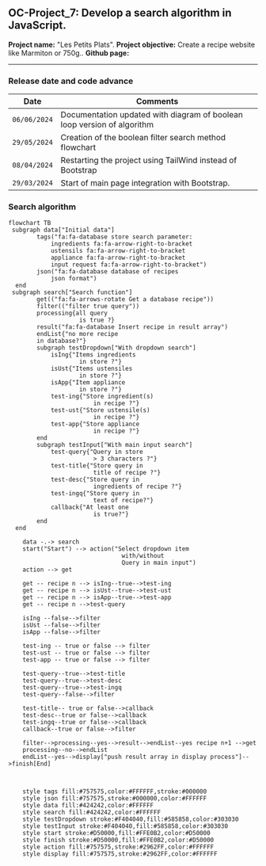 ## OC-Project_7: Develop a search algorithm in JavaScript.

**Project name:** "Les Petits Plats".
**Project objective:** Create a recipe website like Marmiton or 750g..
**Github page:**

----------
### Release date and code advance
|Date|Comments  |
|--|--|
|``06/06/2024``|Documentation updated with diagram of boolean loop version of algorithm|
|``29/05/2024``|Creation of the boolean filter search method flowchart|
| ``08/04/2024`` |Restarting the project using TailWind instead of Bootstrap|
|``29/03/2024``|Start of main page integration with Bootstrap.|

### Search algorithm

```mermaid
flowchart TB
 subgraph data["Initial data"]
        tags("fa:fa-database store search parameter:
            ingredients fa:fa-arrow-right-to-bracket
            ustensils fa:fa-arrow-right-to-bracket
            appliance fa:fa-arrow-right-to-bracket
            input request fa:fa-arrow-right-to-bracket")
        json("fa:fa-database database of recipes
            json format")
  end
 subgraph search["Search function"]
        get(("fa:fa-arrows-rotate Get a database recipe"))
        filter(("filter true query"))
        processing{all query
                    is true ?}
        result("fa:fa-database Insert recipe in result array")
        endList{"no more recipe
        in database?"}
        subgraph testDropdown["With dropdown search"]
            isIng{"Items ingredients
                    in store ?"}
            isUst{"Items ustensiles
                    in store ?"}
            isApp{"Item appliance
                    in store ?"}
            test-ing{"Store ingredient(s) 
                        in recipe ?"}
            test-ust{"Store ustensile(s)
                        in recipe ?"}
            test-app{"Store appliance
                        in recipe ?"}
        end
        subgraph testInput["With main input search"]
            test-query{"Query in store
                        > 3 characters ?"}
            test-title{"Store query in
                        title of recipe ?"}
            test-desc{"Store query in
                        ingredients of recipe ?"}
            test-ingq{"Store query in
                        text of recipe?"}
            callback{"At least one
                        is true?"}
        end
  end

    data -.-> search
    start("Start") --> action("Select dropdown item
                                with/without
                                Query in main input")
    action --> get

    get -- recipe n --> isIng--true-->test-ing
    get -- recipe n --> isUst--true-->test-ust
    get -- recipe n --> isApp--true-->test-app
    get -- recipe n -->test-query

    isIng --false-->filter
    isUst --false-->filter
    isApp --false-->filter

    test-ing -- true or false --> filter
    test-ust -- true or false --> filter
    test-app -- true or false --> filter

    test-query--true-->test-title
    test-query--true-->test-desc
    test-query--true-->test-ingq
    test-query--false-->filter

    test-title-- true or false-->callback
    test-desc--true or false-->callback
    test-ingq--true or false-->callback
    callback--true or false-->filter

    filter-->processing--yes-->result-->endList--yes recipe n+1 -->get
    processing--no-->endList
    endList--yes-->display["push result array in display process"]-->finish[End]



    style tags fill:#757575,color:#FFFFFF,stroke:#000000
    style json fill:#757575,stroke:#000000,color:#FFFFFF
    style data fill:#424242,color:#FFFFFF
    style search fill:#424242,color:#FFFFFF
    style testDropdown stroke:#F404040,fill:#585858,color:#303030
    style testInput stroke:#F404040,fill:#585858,color:#303030
    style start stroke:#D50000,fill:#FFE0B2,color:#D50000
    style finish stroke:#D50000,fill:#FFE0B2,color:#D50000
    style action fill:#757575,stroke:#2962FF,color:#FFFFFF
    style display fill:#757575,stroke:#2962FF,color:#FFFFFF
```


